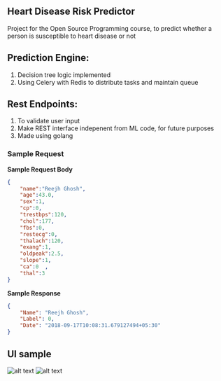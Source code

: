 ## Heart Disease Risk Predictor
Project for the Open Source Programming course, to predict whether a person is susceptible to heart disease or not

## Prediction Engine:
1. Decision tree logic implemented
2. Using Celery with Redis to distribute tasks and maintain queue

## Rest Endpoints:
1. To validate user input
2. Make REST interface indepenent from ML code, for future purposes
3. Made using golang

### Sample Request

__Sample Request Body__
```json
{
    "name":"Reejh Ghosh",
    "age":43.0,
    "sex":1,
    "cp":0,	
    "trestbps":120,	
    "chol":177,	
    "fbs":0,	
    "restecg":0,	
    "thalach":120,	
    "exang":1,	
    "oldpeak":2.5,	
    "slope":1,	
    "ca":0	,
    "thal":3
}
```

__Sample Response__
```json
{
    "Name": "Reejh Ghosh",
    "Label": 0,
    "Date": "2018-09-17T10:08:31.679127494+05:30"
}
```

## UI sample

![alt text](https://raw.githubusercontent.com/r4reejh/OSP-heart-disease-risk-predictor/master/sample1.png)
![alt text](https://raw.githubusercontent.com/r4reejh/OSP-heart-disease-risk-predictor/master/sample2.png)
